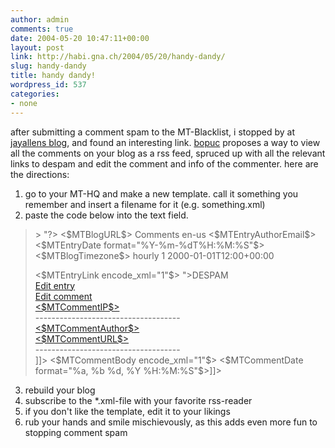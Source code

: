 ```yaml
---
author: admin
comments: true
date: 2004-05-20 10:47:11+00:00
layout: post
link: http://habi.gna.ch/2004/05/20/handy-dandy/
slug: handy-dandy
title: handy dandy!
wordpress_id: 537
categories:
- none
---
```


after submitting a comment spam to the MT-Blacklist, i stopped by at [jayallens blog](http://www.jayallen.org/comment_spam/), and found an interesting link.
[bopuc](http://bopuc.levendis.com/bopuc/archives/-2004/05/14/mt_template_for_monitoring_comment_spam.php) proposes a way to view all the comments on your blog as a rss feed, spruced up with all the relevant links to despam and edit the comment and info of the commenter.
here are the directions:
1. go to your MT-HQ and make a new template. 
call it something you remember and insert a filename for it (e.g. something.xml)
2. paste the code below into the text field.


<blockquote>>
<?xml version="1.0" encoding="<$MTPublishCharset$>"?>
<rss version="2.0" 
xmlns:dc="http://purl.org/dc/elements/1.1/"
xmlns:sy="http://purl.org/rss/1.0/modules/syndication/"
xmlns:admin="http://webns.net/mvcb/"
xmlns:rdf="http://www.w3.org/1999/02/22-rdf-syntax-ns#">
<channel>
<title><$MTBlogName remove_html="1" encode_xml="1"$> Comments</title>
<link><$MTBlogURL$></link>
<description>Comments</description>
<dc:language>en-us</dc:language>
<dc:creator><MTEntries lastn="1"><$MTEntryAuthorEmail$></MTEntries></dc:creator>
<dc:date><MTEntries lastn="1"><$MTEntryDate format="%Y-%m-%dT%H:%M:%S"$><$MTBlogTimezone$></MTEntries></dc:date>
<admin:generatorAgent rdf:resource="http://www.movabletype.org/?v=<$MTVersion$>" />
<sy:updatePeriod>hourly</sy:updatePeriod>
<sy:updateFrequency>1</sy:updateFrequency>
<sy:updateBase>2000-01-01T12:00+00:00</sy:updateBase>

<MTComments lastn="15" sort_order="descend"><MTCommentEntry>
<item>
<title><$MTEntryTitle encode_xml="1"$> (<$MTCommentAuthor encode_xml="1"$>)</title>
<link><$MTEntryLink encode_xml="1"$></link>
<description>
<![CDATA[
<a href="http://www.your-domain.com/path/to/your/mt/mt-blacklist.cgi?__mode=despam&_type=comment&id=<$MTCommentID pad="0"$>">DESPAM</a><br />
<a href="http://www.your-domain.com/path/to/your/mt/mt.cgi?__mode=view&_type=entry&id=<MTEntryID>&blog_id=<MTBlogID>">Edit entry</a><br />
<a href="http://www.your-domain.com/path/to/your/mt/mt.cgi?__mode=view&_type=comment&id=<MTCommentID>&blog_id=<MTBlogID>">Edit comment</a><br />
<a href="http://www.your-domain.com/path/to/your/mt/mt-blacklist.cgi?__mode=search&n=50&_type=comment&matchType=ip&ip=<$MTCommentIP$>&re-search=Search"><$MTCommentIP$></a><br />
------------------------------------<br />
<a href="mailto:<$MTCommentEmail$>" title="<$MTCommentEmail$>"><$MTCommentAuthor$></a><br />
<a href="<$MTCommentURL$>"><$MTCommentURL$></a><br />
------------------------------------<br />]]>
<$MTCommentBody encode_xml="1"$>
<![CDATA[------------------------------------<br />
<$MTCommentDate format="%a, %b %d, %Y %H:%M:%S"$>]]>
</description>
</item>
</MTCommentEntry></MTComments>
</channel>
</rss>
</blockquote>


3. rebuild your blog
4. subscribe to the *.xml-file with your favorite rss-reader
5. if you don't like the template, edit it to your likings
6. rub your hands and smile mischievously, as this adds even more fun to stopping comment spam
